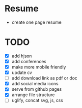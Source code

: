 # Resume
 - create one page resume
 
# TODO
- [x] add hjson
- [x] add conferences
- [x] make more mobile friendly
- [x] update cv
- [ ] add download link as pdf or doc
- [x] add social media icons
- [x] serve from github pages
- [x] arrange file structure
- [ ] uglify, concat svg, js, css
